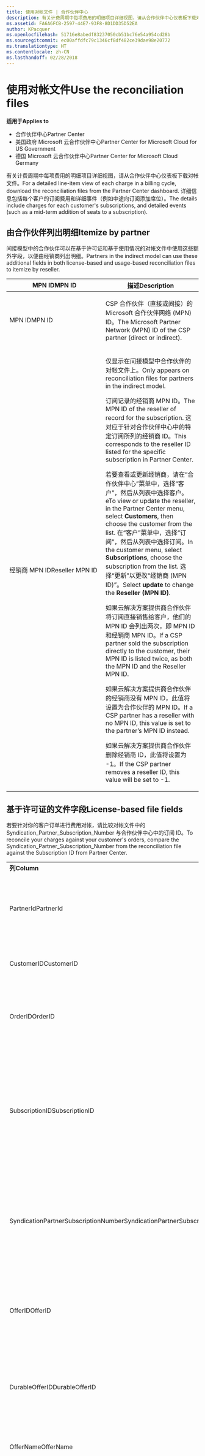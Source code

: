 ```yaml
---
title: 使用对帐文件 | 合作伙伴中心
description: 有关计费周期中每项费用的明细项目详细视图，请从合作伙伴中心仪表板下载对帐文件。
ms.assetid: FA6A6FCB-2597-44E7-93F8-8D1DD35D52EA
author: KPacquer
ms.openlocfilehash: 51716e8abedf83237050cb51bc76e54a954cd28b
ms.sourcegitcommit: ec00affdfc79c1346cf8df482ce39dae98e20772
ms.translationtype: HT
ms.contentlocale: zh-CN
ms.lasthandoff: 02/28/2018
---
```

# <a name="use-the-reconciliation-files"></a><span data-ttu-id="37d78-103">使用对帐文件</span><span class="sxs-lookup"><span data-stu-id="37d78-103">Use the reconciliation files</span></span>

**<span data-ttu-id="37d78-104">适用于</span><span class="sxs-lookup"><span data-stu-id="37d78-104">Applies to</span></span>**

-  <span data-ttu-id="37d78-105">合作伙伴中心</span><span class="sxs-lookup"><span data-stu-id="37d78-105">Partner Center</span></span>
-  <span data-ttu-id="37d78-106">美国政府 Microsoft 云合作伙伴中心</span><span class="sxs-lookup"><span data-stu-id="37d78-106">Partner Center for Microsoft Cloud for US Government</span></span>
-  <span data-ttu-id="37d78-107">德国 Microsoft 云合作伙伴中心</span><span class="sxs-lookup"><span data-stu-id="37d78-107">Partner Center for Microsoft Cloud Germany</span></span>

<span data-ttu-id="37d78-108">有关计费周期中每项费用的明细项目详细视图，请从合作伙伴中心仪表板下载对帐文件。</span><span class="sxs-lookup"><span data-stu-id="37d78-108">For a detailed line-item view of each charge in a billing cycle, download the reconciliation files from the Partner Center dashboard.</span></span> <span data-ttu-id="37d78-109">详细信息包括每个客户的订阅费用和详细事件（例如中途向订阅添加席位）。</span><span class="sxs-lookup"><span data-stu-id="37d78-109">The details include charges for each customer's subscriptions, and detailed events (such as a mid-term addition of seats to a subscription).</span></span>

## <a href="" id="itemizebypartner"></a><span data-ttu-id="37d78-110">由合作伙伴列出明细</span><span class="sxs-lookup"><span data-stu-id="37d78-110">Itemize by partner</span></span>


<span data-ttu-id="37d78-111">间接模型中的合作伙伴可以在基于许可证和基于使用情况的对帐文件中使用这些额外字段，以便由经销商列出明细。</span><span class="sxs-lookup"><span data-stu-id="37d78-111">Partners in the indirect model can use these additional fields in both license-based and usage-based reconciliation files to itemize by reseller.</span></span>

<table>
<colgroup>
<col width="50%" />
<col width="50%" />
</colgroup>
<thead>
<tr class="header">
<th><span data-ttu-id="37d78-112">MPN ID</span><span class="sxs-lookup"><span data-stu-id="37d78-112">MPN ID</span></span></th>
<th><span data-ttu-id="37d78-113">描述</span><span class="sxs-lookup"><span data-stu-id="37d78-113">Description</span></span></th>
</tr>
</thead>
<tbody>
<tr class="odd">
<td><span data-ttu-id="37d78-114">MPN ID</span><span class="sxs-lookup"><span data-stu-id="37d78-114">MPN ID</span></span></td>
<td><p><span data-ttu-id="37d78-115">CSP 合作伙伴（直接或间接）的 Microsoft 合作伙伴网络 (MPN) ID。</span><span class="sxs-lookup"><span data-stu-id="37d78-115">The Microsoft Partner Network (MPN) ID of the CSP partner (direct or indirect).</span></span></p></td>
</tr>
<tr class="even">
<td><span data-ttu-id="37d78-116">经销商 MPN ID</span><span class="sxs-lookup"><span data-stu-id="37d78-116">Reseller MPN ID</span></span></td>
<td><p><span data-ttu-id="37d78-117">仅显示在间接模型中合作伙伴的对帐文件上。</span><span class="sxs-lookup"><span data-stu-id="37d78-117">Only appears on reconciliation files for partners in the indirect model.</span></span></p>
<p><span data-ttu-id="37d78-118">订阅记录的经销商 MPN ID。</span><span class="sxs-lookup"><span data-stu-id="37d78-118">The MPN ID of the reseller of record for the subscription.</span></span> <span data-ttu-id="37d78-119">这对应于针对合作伙伴中心中的特定订阅所列的经销商 ID。</span><span class="sxs-lookup"><span data-stu-id="37d78-119">This corresponds to the reseller ID listed for the specific subscription in Partner Center.</span></span></p>
<p><span data-ttu-id="37d78-120">若要查看或更新经销商，请在“合作伙伴中心”菜单中，选择“客户”<strong></strong>，然后从列表中选择客户。</span><span class="sxs-lookup"><span data-stu-id="37d78-120">eTo view or update the reseller, in the Partner Center menu, select <strong>Customers</strong>, then choose the customer from the list.</span></span> <span data-ttu-id="37d78-121">在“客户”菜单中，选择“订阅”<strong></strong>，然后从列表中选择订阅。</span><span class="sxs-lookup"><span data-stu-id="37d78-121">In the customer menu, select <strong>Subscriptions</strong>, choose the subscription from the list.</span></span> <span data-ttu-id="37d78-122">选择“更新”<strong></strong>以更改“经销商 (MPN ID)”<strong></strong>。</span><span class="sxs-lookup"><span data-stu-id="37d78-122">Select <strong>update</strong> to change the <strong>Reseller (MPN ID)</strong>.</span></span></p>
<p><span data-ttu-id="37d78-123">如果云解决方案提供商合作伙伴将订阅直接销售给客户，他们的 MPN ID 会列出两次，即 MPN ID 和经销商 MPN ID。</span><span class="sxs-lookup"><span data-stu-id="37d78-123">If a CSP partner sold the subscription directly to the customer, their MPN ID is listed twice, as both the MPN ID and the Reseller MPN ID.</span></span></p>
<p><span data-ttu-id="37d78-124">如果云解决方案提供商合作伙伴的经销商没有 MPN ID，此值将设置为合作伙伴的 MPN ID。</span><span class="sxs-lookup"><span data-stu-id="37d78-124">If a CSP partner has a reseller with no MPN ID, this value is set to the partner’s MPN ID instead.</span></span></p>
<p><span data-ttu-id="37d78-125">如果云解决方案提供商合作伙伴删除经销商 ID，此值将设置为 -1。</span><span class="sxs-lookup"><span data-stu-id="37d78-125">If the CSP partner removes a reseller ID, this value will be set to -1.</span></span></p></td>
</tr>
</tbody>
</table>

 

## <a href="" id="licensebasedfiles"></a> <span data-ttu-id="37d78-126">基于许可证的文件字段</span><span class="sxs-lookup"><span data-stu-id="37d78-126">License-based file fields</span></span>


<span data-ttu-id="37d78-127">若要针对你的客户订单进行费用对帐，请比较对帐文件中的 Syndication\_Partner\_Subscription\_Number 与合作伙伴中心中的订阅 ID。</span><span class="sxs-lookup"><span data-stu-id="37d78-127">To reconcile your charges against your customer's orders, compare the Syndication\_Partner\_Subscription\_Number from the reconciliation file against the Subscription ID from Partner Center.</span></span>

<table>
<colgroup>
<col width="33%" />
<col width="33%" />
<col width="33%" />
</colgroup>
<tbody>
<tr class="odd">
<td><strong><span data-ttu-id="37d78-128">列</span><span class="sxs-lookup"><span data-stu-id="37d78-128">Column</span></span></strong></td>
<td><strong><span data-ttu-id="37d78-129">描述</span><span class="sxs-lookup"><span data-stu-id="37d78-129">Description</span></span></strong></td>
<td><strong><span data-ttu-id="37d78-130">示例值</span><span class="sxs-lookup"><span data-stu-id="37d78-130">Sample Value</span></span></strong></td>
</tr>
<tr class="even">
<td><span data-ttu-id="37d78-131">PartnerId</span><span class="sxs-lookup"><span data-stu-id="37d78-131">PartnerId</span></span></td>
<td><p><span data-ttu-id="37d78-132">特定计费单位的唯一标识符（采用 GUID 格式）。</span><span class="sxs-lookup"><span data-stu-id="37d78-132">Unique identifier for a specific billing entity, in GUID format.</span></span> <span data-ttu-id="37d78-133">对帐不需要，但可能是有用的信息。</span><span class="sxs-lookup"><span data-stu-id="37d78-133">Not required for reconciliation, however may be useful information.</span></span> <span data-ttu-id="37d78-134">在所有行中均相同。</span><span class="sxs-lookup"><span data-stu-id="37d78-134">Same in all rows.</span></span></p></td>
<td><span data-ttu-id="37d78-135">8ddd03642-test-test-test-46b58d356b4e</span><span class="sxs-lookup"><span data-stu-id="37d78-135">8ddd03642-test-test-test-46b58d356b4e</span></span></td>
</tr>
<tr class="odd">
<td><span data-ttu-id="37d78-136">CustomerID</span><span class="sxs-lookup"><span data-stu-id="37d78-136">CustomerID</span></span></td>
<td><p><span data-ttu-id="37d78-137">唯一 Microsoft ID（采用 GUID 格式），用于识别客户。</span><span class="sxs-lookup"><span data-stu-id="37d78-137">Unique Microsoft ID, in GUID format, used to identify the customer.</span></span></p></td>
<td><span data-ttu-id="37d78-138">12ABCD34-001A-BCD2-987C-3210ABCD5678</span><span class="sxs-lookup"><span data-stu-id="37d78-138">12ABCD34-001A-BCD2-987C-3210ABCD5678</span></span></td>
</tr>
<tr class="even">
<td><span data-ttu-id="37d78-139">OrderID</span><span class="sxs-lookup"><span data-stu-id="37d78-139">OrderID</span></span></td>
<td><p><span data-ttu-id="37d78-140">Microsoft 帐单平台中订单的唯一标识符。</span><span class="sxs-lookup"><span data-stu-id="37d78-140">Unique identifier for an order in the Microsoft billing platform.</span></span> <span data-ttu-id="37d78-141">当联系支持人员而不用于对帐时，可能对识别订单非常有用。</span><span class="sxs-lookup"><span data-stu-id="37d78-141">May be useful to identify the order when contacting support but not for reconciliation.</span></span></p></td>
<td><span data-ttu-id="37d78-142">566890604832738111</span><span class="sxs-lookup"><span data-stu-id="37d78-142">566890604832738111</span></span></td>
</tr>
<tr class="odd">
<td><span data-ttu-id="37d78-143">SubscriptionID</span><span class="sxs-lookup"><span data-stu-id="37d78-143">SubscriptionID</span></span></td>
<td><p><span data-ttu-id="37d78-144">Microsoft 帐单平台中订阅的唯一标识符。</span><span class="sxs-lookup"><span data-stu-id="37d78-144">Unique identifier for a subscription in the Microsoft billing platform.</span></span> <span data-ttu-id="37d78-145">当联系支持人员而不用于对帐时，可能对识别订阅非常有用。</span><span class="sxs-lookup"><span data-stu-id="37d78-145">May be useful to identify the subscription when contacting support but not for reconciliation.</span></span></p>
<p><span data-ttu-id="37d78-146">这与合作伙伴管理员控制台中的订阅 ID 不相同。</span><span class="sxs-lookup"><span data-stu-id="37d78-146">This is not the same as the Subscription ID on the Partner Admin Console.</span></span> <span data-ttu-id="37d78-147">请参阅 Syndication_Partner_Subscription_Number。</span><span class="sxs-lookup"><span data-stu-id="37d78-147">Please see Syndication_Partner_Subscription_Number.</span></span></p></td>
<td><span data-ttu-id="37d78-148">usCBMgAAAAAAAAIA</span><span class="sxs-lookup"><span data-stu-id="37d78-148">usCBMgAAAAAAAAIA</span></span></td>
</tr>
<tr class="even">
<td><span data-ttu-id="37d78-149">SyndicationPartnerSubscriptionNumber</span><span class="sxs-lookup"><span data-stu-id="37d78-149">SyndicationPartnerSubscriptionNumber</span></span></td>
<td><p><span data-ttu-id="37d78-150">订阅的唯一标识符。</span><span class="sxs-lookup"><span data-stu-id="37d78-150">Unique identifier for subscriptions.</span></span> <span data-ttu-id="37d78-151">客户的同一个计划可能有多个订阅，因此这对于对帐文件分析非常重要。</span><span class="sxs-lookup"><span data-stu-id="37d78-151">A customer can have multiple subscriptions for the same plan, so this is important for reconciliation file analysis.</span></span></p>
<p><span data-ttu-id="37d78-152">此字段将映射到合作伙伴管理员控制台中的订阅 ID。</span><span class="sxs-lookup"><span data-stu-id="37d78-152">This field maps to the Subscription ID in the Partner Admin Console.</span></span></p></td>
<td><span data-ttu-id="37d78-153">fb977ab5-test-test-test-24c8d9591708</span><span class="sxs-lookup"><span data-stu-id="37d78-153">fb977ab5-test-test-test-24c8d9591708</span></span></td>
</tr>
<tr class="odd">
<td><span data-ttu-id="37d78-154">OfferID</span><span class="sxs-lookup"><span data-stu-id="37d78-154">OfferID</span></span></td>
<td><p><span data-ttu-id="37d78-155">唯一的产品/服务 ID。</span><span class="sxs-lookup"><span data-stu-id="37d78-155">Unique offer ID.</span></span> <span data-ttu-id="37d78-156">根据价目表的标准产品/服务 ID。</span><span class="sxs-lookup"><span data-stu-id="37d78-156">Standard offer ID as per price list.</span></span></p>
<p><span data-ttu-id="37d78-157"><b>注意</b>：此值与价目表中的产品/服务 ID 不匹配。</span><span class="sxs-lookup"><span data-stu-id="37d78-157"><b>Note</b>: This value does not match Offer ID from the price list.</span></span> <span data-ttu-id="37d78-158">请参阅下方的 DurableOfferID。</span><span class="sxs-lookup"><span data-stu-id="37d78-158">See DurableOfferID below.</span></span></p></td>
<td><span data-ttu-id="37d78-159">FE616D64-E9A8-40EF-843F-152E9BBEF3D1</span><span class="sxs-lookup"><span data-stu-id="37d78-159">FE616D64-E9A8-40EF-843F-152E9BBEF3D1</span></span></td>
</tr>
<tr class="even">
<td><span data-ttu-id="37d78-160">DurableOfferID</span><span class="sxs-lookup"><span data-stu-id="37d78-160">DurableOfferID</span></span></td>
<td><p><span data-ttu-id="37d78-161">唯一的持久型产品/服务 ID，如价目表中所定义。</span><span class="sxs-lookup"><span data-stu-id="37d78-161">Unique durable offer ID, as defined in the price list.</span></span></p>
<p><span data-ttu-id="37d78-162"><b>注意</b>：此值与价目表中的产品/服务 ID 匹配。</span><span class="sxs-lookup"><span data-stu-id="37d78-162"><b>Note</b>: This value matches the Offer ID from the price list.</span></span></p></td>
<td><span data-ttu-id="37d78-163">1017D7F3-6D7F-4BFA-BDD8-79BC8F104E0C</span><span class="sxs-lookup"><span data-stu-id="37d78-163">1017D7F3-6D7F-4BFA-BDD8-79BC8F104E0C</span></span></td>
</tr>
<tr class="odd">
<td><span data-ttu-id="37d78-164">OfferName</span><span class="sxs-lookup"><span data-stu-id="37d78-164">OfferName</span></span></td>
<td><p><span data-ttu-id="37d78-165">客户购买的服务产品的名称，如价目表中所定义。</span><span class="sxs-lookup"><span data-stu-id="37d78-165">The name of the service offering purchased by the customer, as defined in the price list.</span></span></p></td>
<td><span data-ttu-id="37d78-166">Microsoft Office 365（计划 E3）</span><span class="sxs-lookup"><span data-stu-id="37d78-166">Microsoft Office 365 (Plan E3)</span></span></td>
</tr>
<tr class="even">
<td><span data-ttu-id="37d78-167">SubscriptionStartDate</span><span class="sxs-lookup"><span data-stu-id="37d78-167">SubscriptionStartDate</span></span></td>
<td><p><span data-ttu-id="37d78-168">订阅开始日期，设置为提交订单后的第二天。</span><span class="sxs-lookup"><span data-stu-id="37d78-168">The subscription start date, set to the day after the order is submitted.</span></span> <span data-ttu-id="37d78-169">通过结合查看订阅开始日期和结束日期，你可以确定客户是仍在第一年的订阅期内，还是需要续订下一年的订阅。</span><span class="sxs-lookup"><span data-stu-id="37d78-169">By looking at the subscription start date in conjunction with the end date, you can determine if the customer is still within the first year of the subscription or if the subscription has been renewed for the following year.</span></span></p>
<p><span data-ttu-id="37d78-170">时间始终是一天的开始，即 0:00。</span><span class="sxs-lookup"><span data-stu-id="37d78-170">The time is always the beginning of the day, 0:00.</span></span></p></td>
<td><span data-ttu-id="37d78-171">2/1/2015 0:00</span><span class="sxs-lookup"><span data-stu-id="37d78-171">2/1/2015 0:00</span></span></td>
</tr>
<tr class="odd">
<td><span data-ttu-id="37d78-172">SubscriptionEndDate</span><span class="sxs-lookup"><span data-stu-id="37d78-172">SubscriptionEndDate</span></span></td>
<td><p><span data-ttu-id="37d78-173">订阅结束日期：12 个月 + 开始日期之后的 x 天（以便与合作伙伴帐单日期一致）或从续订日期算起的 12 个月。</span><span class="sxs-lookup"><span data-stu-id="37d78-173">The subscription end date: 12 months + x days after start date (to align with partner billing date) or 12 months from renewal date.</span></span></p>
<p><span data-ttu-id="37d78-174">续订时，价格将更新为当前价目表。</span><span class="sxs-lookup"><span data-stu-id="37d78-174">At renewal, prices are updated to the current price list.</span></span> <span data-ttu-id="37d78-175">自动续订之前可能需要与客户进行通信。</span><span class="sxs-lookup"><span data-stu-id="37d78-175">Customer communication may be required in advance of automated renewal.</span></span></p>
<p><span data-ttu-id="37d78-176">时间始终是一天的开始，即 0:00。</span><span class="sxs-lookup"><span data-stu-id="37d78-176">The time is always the beginning of the day, 0:00.</span></span></p></td>
<td><span data-ttu-id="37d78-177">2/1/2015 0:00</span><span class="sxs-lookup"><span data-stu-id="37d78-177">2/1/2015 0:00</span></span></td>
</tr>
<tr class="even">
<td><span data-ttu-id="37d78-178">ChargeStartDate</span><span class="sxs-lookup"><span data-stu-id="37d78-178">ChargeStartDate</span></span></td>
<td><p><span data-ttu-id="37d78-179">费用的开始日。</span><span class="sxs-lookup"><span data-stu-id="37d78-179">Start day of the charges.</span></span></p>
<p><span data-ttu-id="37d78-180">当客户更改座位数量时，此数字用于计算每日（按比例）费用。</span><span class="sxs-lookup"><span data-stu-id="37d78-180">When a customer changes seat numbers, this number is used to calculate per-day (pro-rata) charges.</span></span></p>
<p><span data-ttu-id="37d78-181">时间始终是一天的开始，即 0:00。</span><span class="sxs-lookup"><span data-stu-id="37d78-181">The time is always the beginning of the day, 0:00.</span></span></p></td>
<td><span data-ttu-id="37d78-182">2/1/2015 0:00</span><span class="sxs-lookup"><span data-stu-id="37d78-182">2/1/2015 0:00</span></span></td>
</tr>
<tr class="odd">
<td><span data-ttu-id="37d78-183">ChargeEndDate</span><span class="sxs-lookup"><span data-stu-id="37d78-183">ChargeEndDate</span></span></td>
<td><p><span data-ttu-id="37d78-184">费用的结束日。</span><span class="sxs-lookup"><span data-stu-id="37d78-184">End day of the charges.</span></span></p>
<p><span data-ttu-id="37d78-185">当客户更改座位数量时，此数字用于计算每日（按比例）费用。</span><span class="sxs-lookup"><span data-stu-id="37d78-185">When a customer changes seat numbers, this number is used to calculate per-day (pro-rata) charges.</span></span></p>
<p><span data-ttu-id="37d78-186">时间始终是一天的结束，即 23:59。</span><span class="sxs-lookup"><span data-stu-id="37d78-186">The time is always the end of the day, 23:59.</span></span></p></td>
<td><span data-ttu-id="37d78-187">2/28/2015 23:59</span><span class="sxs-lookup"><span data-stu-id="37d78-187">2/28/2015 23:59</span></span></td>
</tr>
<tr class="even">
<td><span data-ttu-id="37d78-188">ChargeType</span><span class="sxs-lookup"><span data-stu-id="37d78-188">ChargeType</span></span></td>
<td><p><span data-ttu-id="37d78-189">费用或调整的类型。</span><span class="sxs-lookup"><span data-stu-id="37d78-189">The type of charge or adjustment.</span></span> <span data-ttu-id="37d78-190">请参阅<a href="#charge_types">映射发票与对帐文件之间的费用</a></span><span class="sxs-lookup"><span data-stu-id="37d78-190">See <a href="#charge_types">Mapping charges between an invoice and the reconciliation file</a></span></span></p></td>
<td><p><span data-ttu-id="37d78-191">请参阅<a href="#charge_types">映射发票与对帐文件之间的费用</a></span><span class="sxs-lookup"><span data-stu-id="37d78-191">See <a href="#charge_types">Mapping charges between an invoice and the reconciliation file</a></span></span></p></td>
</tr>
<tr class="odd">
<td><span data-ttu-id="37d78-192">UnitPrice</span><span class="sxs-lookup"><span data-stu-id="37d78-192">UnitPrice</span></span></td>
<td><p><span data-ttu-id="37d78-193">购买时公布在价目表中的每一席位的价格。</span><span class="sxs-lookup"><span data-stu-id="37d78-193">Price per seat, as published in the pricelist at the time of purchase.</span></span> <span data-ttu-id="37d78-194">确保这与在对帐期间你的计费系统中存储的信息相匹配。</span><span class="sxs-lookup"><span data-stu-id="37d78-194">Ensure this matches the information stored in your billing system during reconciliation.</span></span></p></td>
<td><span data-ttu-id="37d78-195">6.82</span><span class="sxs-lookup"><span data-stu-id="37d78-195">6.82</span></span></td>
</tr>
<tr class="even">
<td><span data-ttu-id="37d78-196">数量</span><span class="sxs-lookup"><span data-stu-id="37d78-196">Quantity</span></span></td>
<td><p><span data-ttu-id="37d78-197">席位的数量。</span><span class="sxs-lookup"><span data-stu-id="37d78-197">Number of seats.</span></span> <span data-ttu-id="37d78-198">确保这与在对帐期间你的计费系统中存储的信息相匹配。</span><span class="sxs-lookup"><span data-stu-id="37d78-198">Ensure this matches the information stored in your billing system during reconciliation.</span></span></p></td>
<td><span data-ttu-id="37d78-199">2</span><span class="sxs-lookup"><span data-stu-id="37d78-199">2</span></span></td>
</tr>
<tr class="odd">
<td><span data-ttu-id="37d78-200">金额</span><span class="sxs-lookup"><span data-stu-id="37d78-200">Amount</span></span></td>
<td><p><span data-ttu-id="37d78-201">数量的总价。</span><span class="sxs-lookup"><span data-stu-id="37d78-201">Total of price for quantity.</span></span> <span data-ttu-id="37d78-202">在检查金额计算是否匹配你为客户计算此项的方式时非常有用。</span><span class="sxs-lookup"><span data-stu-id="37d78-202">Useful to check that the amount calculation matches how you calculate this for your customers.</span></span></p></td>
<td><span data-ttu-id="37d78-203">13.32</span><span class="sxs-lookup"><span data-stu-id="37d78-203">13.32</span></span></td>
</tr>
<tr class="even">
<td><span data-ttu-id="37d78-204">TotalOtherDiscount</span><span class="sxs-lookup"><span data-stu-id="37d78-204">TotalOtherDiscount</span></span></td>
<td><p><span data-ttu-id="37d78-205">适用于这些费用的折扣金额。</span><span class="sxs-lookup"><span data-stu-id="37d78-205">Amount of discount applied to these charges.</span></span> <span data-ttu-id="37d78-206">IUR 或有资格获得奖励的新订阅还将包含此列中的折扣金额。</span><span class="sxs-lookup"><span data-stu-id="37d78-206">IUR or new subscriptions eligible for an incentive will also contain a discount amount in this column.</span></span></p></td>
<td><span data-ttu-id="37d78-207">2.32</span><span class="sxs-lookup"><span data-stu-id="37d78-207">2.32</span></span></td>
</tr>
<tr class="odd">
<td><span data-ttu-id="37d78-208">小计</span><span class="sxs-lookup"><span data-stu-id="37d78-208">Subtotal</span></span></td>
<td><p><span data-ttu-id="37d78-209">税前总额。</span><span class="sxs-lookup"><span data-stu-id="37d78-209">Total before tax.</span></span> <span data-ttu-id="37d78-210">如果有折扣，请检查你的小计是否匹配你的预期总额。</span><span class="sxs-lookup"><span data-stu-id="37d78-210">Checks that your subtotal matches your expected total, in case of a discount.</span></span></p></td>
<td><span data-ttu-id="37d78-211">11</span><span class="sxs-lookup"><span data-stu-id="37d78-211">11</span></span></td>
</tr>
<tr class="even">
<td><span data-ttu-id="37d78-212">税务</span><span class="sxs-lookup"><span data-stu-id="37d78-212">Tax</span></span></td>
<td><p><span data-ttu-id="37d78-213">税务金额费用，基于你的市场税务规则和特定情况。</span><span class="sxs-lookup"><span data-stu-id="37d78-213">Tax amount charge, based on your market's tax rules and specific circumstances.</span></span></p></td>
<td><span data-ttu-id="37d78-214">0</span><span class="sxs-lookup"><span data-stu-id="37d78-214">0</span></span></td>
</tr>
<tr class="odd">
<td><span data-ttu-id="37d78-215">TotalForCustomer</span><span class="sxs-lookup"><span data-stu-id="37d78-215">TotalForCustomer</span></span></td>
<td><p><span data-ttu-id="37d78-216">税后总额。</span><span class="sxs-lookup"><span data-stu-id="37d78-216">Total after tax.</span></span> <span data-ttu-id="37d78-217">检查你是否在发票中计入了税务。</span><span class="sxs-lookup"><span data-stu-id="37d78-217">Checks if you are charged tax in the invoice.</span></span></p></td>
<td><span data-ttu-id="37d78-218">11</span><span class="sxs-lookup"><span data-stu-id="37d78-218">11</span></span></td>
</tr>
<tr class="even">
<td><span data-ttu-id="37d78-219">货币</span><span class="sxs-lookup"><span data-stu-id="37d78-219">Currency</span></span></td>
<td><p><span data-ttu-id="37d78-220">货币类型。</span><span class="sxs-lookup"><span data-stu-id="37d78-220">Currency type.</span></span> <span data-ttu-id="37d78-221">每个计费单位仅使用一种货币。</span><span class="sxs-lookup"><span data-stu-id="37d78-221">Each billing entity has only one currency.</span></span> <span data-ttu-id="37d78-222">检查它是否匹配你的第一张发票，然后检查在任何主要的帐单平台更新后是否匹配。</span><span class="sxs-lookup"><span data-stu-id="37d78-222">Check that it matches your first invoice and then after any major billing platform update.</span></span></p></td>
<td><span data-ttu-id="37d78-223">EUR</span><span class="sxs-lookup"><span data-stu-id="37d78-223">EUR</span></span></td>
</tr>
<tr class="odd">
<td><span data-ttu-id="37d78-224">CustomerName</span><span class="sxs-lookup"><span data-stu-id="37d78-224">CustomerName</span></span></td>
<td><p><span data-ttu-id="37d78-225">在合作伙伴中心中报告的客户的组织名称。</span><span class="sxs-lookup"><span data-stu-id="37d78-225">Customer's organization name as reported in Partner Center.</span></span> <span data-ttu-id="37d78-226">这在使用系统信息对发票进行对帐时非常有用。</span><span class="sxs-lookup"><span data-stu-id="37d78-226">This is very important for reconciling the invoice with your system information.</span></span></p></td>
<td><span data-ttu-id="37d78-227">测试客户 A</span><span class="sxs-lookup"><span data-stu-id="37d78-227">Test Customer A</span></span></td>
</tr>
<tr class="even">
<td><span data-ttu-id="37d78-228">MPNID</span><span class="sxs-lookup"><span data-stu-id="37d78-228">MPNID</span></span></td>
<td><p><span data-ttu-id="37d78-229">云解决方案提供商合作伙伴的 MPN ID</span><span class="sxs-lookup"><span data-stu-id="37d78-229">MPN ID of the CSP partner</span></span></p></td>
<td><span data-ttu-id="37d78-230">4390934</span><span class="sxs-lookup"><span data-stu-id="37d78-230">4390934</span></span></td>
</tr>
<tr class="odd">
<td><span data-ttu-id="37d78-231">ResellerMPNID</span><span class="sxs-lookup"><span data-stu-id="37d78-231">ResellerMPNID</span></span></td>
<td><p><span data-ttu-id="37d78-232">订阅记录的经销商 MPN ID。</span><span class="sxs-lookup"><span data-stu-id="37d78-232">MPN ID of the reseller of record for the subscription.</span></span> <span data-ttu-id="37d78-233">请参阅[由合作伙伴列出明细](#itemizebypartner)。</span><span class="sxs-lookup"><span data-stu-id="37d78-233">See [Itemize by partner](#itemizebypartner).</span></span></p></td>
<td><span data-ttu-id="37d78-234">4390934</span><span class="sxs-lookup"><span data-stu-id="37d78-234">4390934</span></span></td>
</tr>
<tr class="even">
<td><span data-ttu-id="37d78-235">DomainName</span><span class="sxs-lookup"><span data-stu-id="37d78-235">DomainName</span></span></td>
<td><p><span data-ttu-id="37d78-236">客户的域名，用于帮助识别客户。</span><span class="sxs-lookup"><span data-stu-id="37d78-236">Customer's domain name, used to help identify the customer.</span></span></p></td>
<td><span data-ttu-id="37d78-237">example.onmicrosoft.com</span><span class="sxs-lookup"><span data-stu-id="37d78-237">example.onmicrosoft.com</span></span></td>
</tr>
<tr class="odd">
<td><span data-ttu-id="37d78-238">SubscriptionName</span><span class="sxs-lookup"><span data-stu-id="37d78-238">SubscriptionName</span></span></td>
<td><p><span data-ttu-id="37d78-239">订阅昵称。</span><span class="sxs-lookup"><span data-stu-id="37d78-239">Subscription nickname.</span></span> <span data-ttu-id="37d78-240">如果未指定昵称，合作伙伴中心将使用 OfferName。</span><span class="sxs-lookup"><span data-stu-id="37d78-240">If no nickname is specified, Partner Center uses the OfferName.</span></span></p></td>
<td><span data-ttu-id="37d78-241">联机项目</span><span class="sxs-lookup"><span data-stu-id="37d78-241">PROJECT ONLINE</span></span></td>
</tr>
<tr class="even">
<td><span data-ttu-id="37d78-242">SubscriptionDescription</span><span class="sxs-lookup"><span data-stu-id="37d78-242">SubscriptionDescription</span></span></td>
<td><p><span data-ttu-id="37d78-243">客户购买的服务产品的名称，如价目表中所定义。</span><span class="sxs-lookup"><span data-stu-id="37d78-243">The name of the service offering purchased by the customer, as defined in the price list.</span></span> <span data-ttu-id="37d78-244">（与产品/服务名称字段相同）。</span><span class="sxs-lookup"><span data-stu-id="37d78-244">(This is an identical field to Offer name).</span></span></p></td>
<td><span data-ttu-id="37d78-245">不带项目客户端的高级联机项目</span><span class="sxs-lookup"><span data-stu-id="37d78-245">PROJECT ONLINE PREMIUM WITHOUT PROJECT CLIENT</span></span></td>
</tr>
</tbody>
</table>


## <a href="" id="usagebasedfiles"></a><span data-ttu-id="37d78-246">基于使用情况的文件字段</span><span class="sxs-lookup"><span data-stu-id="37d78-246">Usage-based file fields</span></span>


<span data-ttu-id="37d78-247">若要针对你的客户的使用情况进行费用对帐，请比较对帐文件中的 ResellerID/ResellerName/ResellerBillableAccount、客户名称与合作伙伴中心中的订阅 ID。</span><span class="sxs-lookup"><span data-stu-id="37d78-247">To reconcile your charges against your customer's usage, compare the ResellerID/ResellerName/ResellerBillableAccount from the reconciliation file, the customer name, and the Subscription ID from Partner Center.</span></span>

<span data-ttu-id="37d78-248">以下字段说明已使用的服务和费率。</span><span class="sxs-lookup"><span data-stu-id="37d78-248">The following fields explain which services were used and the rate.</span></span>

<table>
<colgroup>
<col width="33%" />
<col width="33%" />
<col width="33%" />
</colgroup>
<tbody>
<tr class="odd">
<td><strong><span data-ttu-id="37d78-249">列</span><span class="sxs-lookup"><span data-stu-id="37d78-249">Column</span></span></strong></td>
<td><strong><span data-ttu-id="37d78-250">说明</span><span class="sxs-lookup"><span data-stu-id="37d78-250">Description</span></span></strong></td>
<td><strong><span data-ttu-id="37d78-251">示例值</span><span class="sxs-lookup"><span data-stu-id="37d78-251">Sample value</span></span></strong></td>
</tr>
<tr class="even">
<td><span data-ttu-id="37d78-252">PartnerID</span><span class="sxs-lookup"><span data-stu-id="37d78-252">PartnerID</span></span></td>
<td><p><span data-ttu-id="37d78-253">合作伙伴 ID（采用 GUID 格式）。</span><span class="sxs-lookup"><span data-stu-id="37d78-253">Partner ID, in GUID format.</span></span></p></td>
<td><span data-ttu-id="37d78-254">DA41BC5F-C52D-4464-8A8D-8C8DCC43503B</span><span class="sxs-lookup"><span data-stu-id="37d78-254">DA41BC5F-C52D-4464-8A8D-8C8DCC43503B</span></span></td>
</tr>
<tr class="odd">
<td><span data-ttu-id="37d78-255">PartnerName</span><span class="sxs-lookup"><span data-stu-id="37d78-255">PartnerName</span></span></td>
<td><p><span data-ttu-id="37d78-256">合作伙伴名称。</span><span class="sxs-lookup"><span data-stu-id="37d78-256">Partner Name.</span></span></p></td>
<td><span data-ttu-id="37d78-257">Acme Incorporated</span><span class="sxs-lookup"><span data-stu-id="37d78-257">Acme Incorporated</span></span></td>
</tr>
<tr class="even">
<td><span data-ttu-id="37d78-258">PartnerBillableAccountID</span><span class="sxs-lookup"><span data-stu-id="37d78-258">PartnerBillableAccountID</span></span></td>
<td><p><span data-ttu-id="37d78-259">合作伙伴帐户 ID。</span><span class="sxs-lookup"><span data-stu-id="37d78-259">Partner Account ID.</span></span></p></td>
<td><span data-ttu-id="37d78-260">1010578050</span><span class="sxs-lookup"><span data-stu-id="37d78-260">1010578050</span></span></td>
</tr>
<tr class="odd">
<td><span data-ttu-id="37d78-261">CustomerName</span><span class="sxs-lookup"><span data-stu-id="37d78-261">CustomerName</span></span></td>
<td><p><span data-ttu-id="37d78-262">在合作伙伴中心中报告的客户的组织名称。</span><span class="sxs-lookup"><span data-stu-id="37d78-262">Customer's organization name as reported in Partner Center.</span></span> <span data-ttu-id="37d78-263">这在使用系统信息对发票进行对帐时非常有用。</span><span class="sxs-lookup"><span data-stu-id="37d78-263">This is very important for reconciling the invoice with your system information.</span></span></p></td>
<td><span data-ttu-id="37d78-264">测试客户 A</span><span class="sxs-lookup"><span data-stu-id="37d78-264">Test Customer A</span></span></td>
</tr>
<tr class="even">
<td><span data-ttu-id="37d78-265">MPNID</span><span class="sxs-lookup"><span data-stu-id="37d78-265">MPNID</span></span></td>
<td><p><span data-ttu-id="37d78-266">云解决方案提供商合作伙伴的 MPN ID。</span><span class="sxs-lookup"><span data-stu-id="37d78-266">MPN ID of the CSP partner.</span></span></p></td>
<td><span data-ttu-id="37d78-267">4390934</span><span class="sxs-lookup"><span data-stu-id="37d78-267">4390934</span></span></td>
</tr>
<tr class="odd">
<td><span data-ttu-id="37d78-268">ResellerMPNID</span><span class="sxs-lookup"><span data-stu-id="37d78-268">ResellerMPNID</span></span></td>
<td><p><span data-ttu-id="37d78-269">订阅记录的经销商 MPN ID。</span><span class="sxs-lookup"><span data-stu-id="37d78-269">MPN ID of the reseller of record for the subscription.</span></span> <span data-ttu-id="37d78-270">请参阅[由合作伙伴列出明细](#itemizebypartner)。</span><span class="sxs-lookup"><span data-stu-id="37d78-270">See [Itemize by partner](#itemizebypartner).</span></span></p></td>
<td><span data-ttu-id="37d78-271">4390934</span><span class="sxs-lookup"><span data-stu-id="37d78-271">4390934</span></span></td>
</tr>
<tr class="even">
<td><span data-ttu-id="37d78-272">InvoiceNumber</span><span class="sxs-lookup"><span data-stu-id="37d78-272">InvoiceNumber</span></span></td>
<td><p><span data-ttu-id="37d78-273">显示执行交易所在的发票号码。</span><span class="sxs-lookup"><span data-stu-id="37d78-273">Invoice number where the specified transaction appears.</span></span></p></td>
<td><span data-ttu-id="37d78-274">D020001IVK</span><span class="sxs-lookup"><span data-stu-id="37d78-274">D020001IVK</span></span></td>
</tr>
<tr class="odd">
<td><span data-ttu-id="37d78-275">ChargeStartDate</span><span class="sxs-lookup"><span data-stu-id="37d78-275">ChargeStartDate</span></span></td>
<td><p><span data-ttu-id="37d78-276">计费周期的开始日期，之前未付款的潜在使用情况数据（来自上一个计费周期）的显示日期除外。</span><span class="sxs-lookup"><span data-stu-id="37d78-276">Start date of billing cycle except when presenting dates of previously uncharged latent usage data (from previous bill cycle).</span></span></p>
<p><span data-ttu-id="37d78-277">时间始终是一天的开始，即 0:00。</span><span class="sxs-lookup"><span data-stu-id="37d78-277">The time is always the beginning of the day, 0:00.</span></span></p></td>
<td><span data-ttu-id="37d78-278">2/1/2014 0:00</span><span class="sxs-lookup"><span data-stu-id="37d78-278">2/1/2014 0:00</span></span></td>
</tr>
<tr class="even">
<td><span data-ttu-id="37d78-279">ChargeEndDate</span><span class="sxs-lookup"><span data-stu-id="37d78-279">ChargeEndDate</span></span></td>
<td><p><span data-ttu-id="37d78-280">计费周期的结束日期，之前未付款的潜在使用情况数据（来自上一个计费周期）的显示日期除外。</span><span class="sxs-lookup"><span data-stu-id="37d78-280">End date of billing cycle except when presenting dates of previously uncharged latent usage data (from previous bill cycle).</span></span></p>
<p><span data-ttu-id="37d78-281">时间始终是一天的结束，即 23:59。</span><span class="sxs-lookup"><span data-stu-id="37d78-281">The time is always the end of the day, 23:59.</span></span></p></td>
<td><span data-ttu-id="37d78-282">2/28/2014 23:59</span><span class="sxs-lookup"><span data-stu-id="37d78-282">2/28/2014 23:59</span></span></td>
</tr>
<tr class="odd">
<td><span data-ttu-id="37d78-283">SubscriptionID</span><span class="sxs-lookup"><span data-stu-id="37d78-283">SubscriptionID</span></span></td>
<td><p><span data-ttu-id="37d78-284">Microsoft 帐单平台中订阅的唯一标识符。</span><span class="sxs-lookup"><span data-stu-id="37d78-284">Unique identifier for a subscription in the Microsoft billing platform.</span></span> <span data-ttu-id="37d78-285">当联系支持人员而不用于对帐时，可能对识别订阅非常有用。</span><span class="sxs-lookup"><span data-stu-id="37d78-285">May be useful to identify the subscription when contacting support but not for reconciliation.</span></span></p>
<p><span data-ttu-id="37d78-286">这与合作伙伴管理员控制台中的订阅 ID 不相同。</span><span class="sxs-lookup"><span data-stu-id="37d78-286">This is not the same as the Subscription ID on the Partner Admin Console.</span></span></p></td>
<td><span data-ttu-id="37d78-287">usCBMgAAAAAAAAIA</span><span class="sxs-lookup"><span data-stu-id="37d78-287">usCBMgAAAAAAAAIA</span></span></td>
</tr>
<tr class="even">
<td><span data-ttu-id="37d78-288">SubscriptionName</span><span class="sxs-lookup"><span data-stu-id="37d78-288">SubscriptionName</span></span></td>
<td><p><span data-ttu-id="37d78-289">服务产品的昵称。</span><span class="sxs-lookup"><span data-stu-id="37d78-289">Nickname of the service offering.</span></span></p></td>
<td><span data-ttu-id="37d78-290">Microsoft Azure</span><span class="sxs-lookup"><span data-stu-id="37d78-290">Microsoft Azure</span></span></td>
</tr>
<tr class="odd">
<td><span data-ttu-id="37d78-291">SubscriptionDescription</span><span class="sxs-lookup"><span data-stu-id="37d78-291">SubscriptionDescription</span></span></td>
<td><p><span data-ttu-id="37d78-292">服务产品的业务线</span><span class="sxs-lookup"><span data-stu-id="37d78-292">Line of business of the service offering</span></span></p></td>
<td><span data-ttu-id="37d78-293">Microsoft Azure</span><span class="sxs-lookup"><span data-stu-id="37d78-293">Microsoft Azure</span></span></td>
</tr>
<tr class="even">
<td><span data-ttu-id="37d78-294">OrderID</span><span class="sxs-lookup"><span data-stu-id="37d78-294">OrderID</span></span></td>
<td><p><span data-ttu-id="37d78-295">Microsoft 帐单平台中订单的唯一标识符。</span><span class="sxs-lookup"><span data-stu-id="37d78-295">Unique identifier for an order in the Microsoft billing platform.</span></span> <span data-ttu-id="37d78-296">当联系支持人员而不用于对帐时，可能对识别订阅非常有用。</span><span class="sxs-lookup"><span data-stu-id="37d78-296">May be useful to identify the subscription when contacting support but not for reconciliation.</span></span></p></td>
<td><span data-ttu-id="37d78-297">566890604832738111</span><span class="sxs-lookup"><span data-stu-id="37d78-297">566890604832738111</span></span></td>
</tr>
<tr class="odd">
<td><span data-ttu-id="37d78-298">ServiceName</span><span class="sxs-lookup"><span data-stu-id="37d78-298">ServiceName</span></span></td>
<td><p><span data-ttu-id="37d78-299">存在问题的 Azure 服务的名称。</span><span class="sxs-lookup"><span data-stu-id="37d78-299">The name of the Azure service in question.</span></span></p></td>
<td><span data-ttu-id="37d78-300">虚拟机</span><span class="sxs-lookup"><span data-stu-id="37d78-300">VIRTUAL MACHINES</span></span></td>
</tr>
<tr class="even">
<td><span data-ttu-id="37d78-301">ServiceType</span><span class="sxs-lookup"><span data-stu-id="37d78-301">ServiceType</span></span></td>
<td><p><span data-ttu-id="37d78-302">Windows Azure 服务的特定类型。</span><span class="sxs-lookup"><span data-stu-id="37d78-302">The specific type of Windows Azure service.</span></span></p></td>
<td><ul>
<li><span data-ttu-id="37d78-303">服务总线 – 个人或包</span><span class="sxs-lookup"><span data-stu-id="37d78-303">Service Bus – Individual or Pack</span></span></li>
<li><span data-ttu-id="37d78-304">SQL Azure 数据库 – 商用版或 Web 版</span><span class="sxs-lookup"><span data-stu-id="37d78-304">SQL Azure database – Business or Web Edition</span></span></li>
</ul></td>
</tr>
<tr class="odd">
<td><span data-ttu-id="37d78-305">ResourceGUID</span><span class="sxs-lookup"><span data-stu-id="37d78-305">ResourceGUID</span></span></td>
<td><p><span data-ttu-id="37d78-306">所有服务数据和定价结构的特定唯一标识符。</span><span class="sxs-lookup"><span data-stu-id="37d78-306">Specific unique identifier for all the service data and pricing structure.</span></span></p></td>
<td><span data-ttu-id="37d78-307">DA41BC5F-C52D-4464-8A8D-8C8DCC43503B</span><span class="sxs-lookup"><span data-stu-id="37d78-307">DA41BC5F-C52D-4464-8A8D-8C8DCC43503B</span></span></td>
</tr>
<tr class="even">
<td><span data-ttu-id="37d78-308">资源名称</span><span class="sxs-lookup"><span data-stu-id="37d78-308">Resource Name</span></span></td>
<td><p><span data-ttu-id="37d78-309">Azure 资源的名称。</span><span class="sxs-lookup"><span data-stu-id="37d78-309">The name of the Azure resource.</span></span></p></td>
<td><ul>
<li><span data-ttu-id="37d78-310">数据传输入 (GB)</span><span class="sxs-lookup"><span data-stu-id="37d78-310">Data Transfer In (GB)</span></span></li>
<li><span data-ttu-id="37d78-311">数据传输出 (GB)</span><span class="sxs-lookup"><span data-stu-id="37d78-311">Data Transfer Out (GB)</span></span></li>
</ul></td>
</tr>
<tr class="odd">
<td><span data-ttu-id="37d78-312">区域</span><span class="sxs-lookup"><span data-stu-id="37d78-312">Region</span></span></td>
<td><p><span data-ttu-id="37d78-313">使用情况适用的区域。</span><span class="sxs-lookup"><span data-stu-id="37d78-313">The region the usage applies to.</span></span> <span data-ttu-id="37d78-314">主要用于分配数据传输的速率，速率因地区而异。</span><span class="sxs-lookup"><span data-stu-id="37d78-314">Primarily used to assign rates to data transfers, as rates vary by region.</span></span></p></td>
<td><span data-ttu-id="37d78-315">亚太、欧洲、拉丁美洲、北美</span><span class="sxs-lookup"><span data-stu-id="37d78-315">Asia Pacific, Europe, Latin America, North America</span></span></td>
</tr>
<tr class="even">
<td><span data-ttu-id="37d78-316">SKU</span><span class="sxs-lookup"><span data-stu-id="37d78-316">SKU</span></span></td>
<td><p><span data-ttu-id="37d78-317">产品/服务的 MSFT 唯一标识符</span><span class="sxs-lookup"><span data-stu-id="37d78-317">MSFT unique identifier for offer</span></span></p></td>
<td><span data-ttu-id="37d78-318">7UD-00001</span><span class="sxs-lookup"><span data-stu-id="37d78-318">7UD-00001</span></span></td>
</tr>
<tr class="odd">
<td><p><span data-ttu-id="37d78-319">DetailLineItemId</span><span class="sxs-lookup"><span data-stu-id="37d78-319">DetailLineItemId</span></span></p></td>
<td><p><span data-ttu-id="37d78-320">用于针对给定计费周期中的服务或资源细分不同费率的 ID 和数量。</span><span class="sxs-lookup"><span data-stu-id="37d78-320">An ID and quantity for itemizing the different rates for a service or resource in a given billing period.</span></span> <span data-ttu-id="37d78-321">对于 Azure 分层分级，某个特定数量的计费单位最多只有一个费率，之后就是不同的费率。</span><span class="sxs-lookup"><span data-stu-id="37d78-321">For Azure tiered rating, there may be one rate up to a certain quantity of billable units, then a different rate after that.</span></span></p></td>
<td><span data-ttu-id="37d78-322">1</span><span class="sxs-lookup"><span data-stu-id="37d78-322">1</span></span></td>
</tr>
<tr class="even">
<td><span data-ttu-id="37d78-323">ConsumedQuantity</span><span class="sxs-lookup"><span data-stu-id="37d78-323">ConsumedQuantity</span></span></td>
<td><p><span data-ttu-id="37d78-324">报告期间的服务消耗量（小时，GB 等）。</span><span class="sxs-lookup"><span data-stu-id="37d78-324">The amount of service consumed (hours, GB, etc.) during the reporting period.</span></span></p>
<p><span data-ttu-id="37d78-325">此外还包括来自以前报告期间任何未开票的使用量。</span><span class="sxs-lookup"><span data-stu-id="37d78-325">Also includes any unbilled usage from previous reporting periods.</span></span></p></td>
<td><span data-ttu-id="37d78-326">11</span><span class="sxs-lookup"><span data-stu-id="37d78-326">11</span></span></td>
</tr>
<tr class="odd">
<td><span data-ttu-id="37d78-327">IncludedQuantity</span><span class="sxs-lookup"><span data-stu-id="37d78-327">IncludedQuantity</span></span></td>
<td><p><span data-ttu-id="37d78-328">作为产品/服务的一部分包含在内的单位。</span><span class="sxs-lookup"><span data-stu-id="37d78-328">Units included as part of the offer.</span></span> <span data-ttu-id="37d78-329">通常不显示在云解决方案提供商中。</span><span class="sxs-lookup"><span data-stu-id="37d78-329">Not typically present in CSP.</span></span></p></td>
<td><span data-ttu-id="37d78-330">0</span><span class="sxs-lookup"><span data-stu-id="37d78-330">0</span></span></td>
</tr>
<tr class="even">
<td><p><span data-ttu-id="37d78-331">OverageQuantity</span><span class="sxs-lookup"><span data-stu-id="37d78-331">OverageQuantity</span></span></p></td>
<td><p><span data-ttu-id="37d78-332">不作为产品/服务的一部分包含在内的单位，但必须由合作伙伴支付费用。</span><span class="sxs-lookup"><span data-stu-id="37d78-332">Units not included as part of the offer, that must be paid for by the partner.</span></span></p>
<p><span data-ttu-id="37d78-333">等于 ConsumedQuantity - IncludedQuantity。</span><span class="sxs-lookup"><span data-stu-id="37d78-333">Equal to the ConsumedQuantity - IncludedQuantity.</span></span></p></td>
<td><span data-ttu-id="37d78-334">11</span><span class="sxs-lookup"><span data-stu-id="37d78-334">11</span></span></td>
</tr>
<tr class="odd">
<td><span data-ttu-id="37d78-335">ListPrice</span><span class="sxs-lookup"><span data-stu-id="37d78-335">ListPrice</span></span></td>
<td><p><span data-ttu-id="37d78-336">订阅开始日期的有效产品/服务价格。</span><span class="sxs-lookup"><span data-stu-id="37d78-336">Offer price in effect at subscription start date.</span></span></p></td>
<td><span data-ttu-id="37d78-337">$0.0808</span><span class="sxs-lookup"><span data-stu-id="37d78-337">$0.0808</span></span></td>
</tr>
<tr class="even">
<td><span data-ttu-id="37d78-338">PretaxCharges</span><span class="sxs-lookup"><span data-stu-id="37d78-338">PretaxCharges</span></span></td>
<td><p><span data-ttu-id="37d78-339">ListPrice 乘以 OverageQuantity，四舍五入到最接近的分。</span><span class="sxs-lookup"><span data-stu-id="37d78-339">ListPrist times OverageQuantity, rounded to the nearest cent.</span></span></p></td>
<td><span data-ttu-id="37d78-340">$0.085</span><span class="sxs-lookup"><span data-stu-id="37d78-340">$0.085</span></span></td>
</tr>
<tr class="odd">
<td><span data-ttu-id="37d78-341">TaxAmount</span><span class="sxs-lookup"><span data-stu-id="37d78-341">TaxAmount</span></span></td>
<td><p><span data-ttu-id="37d78-342">税务金额费用，基于你的市场税务规则和特定情况。</span><span class="sxs-lookup"><span data-stu-id="37d78-342">Tax amount charge, based on your market's tax rules and specific circumstances.</span></span></p></td>
<td><span data-ttu-id="37d78-343">$0.08</span><span class="sxs-lookup"><span data-stu-id="37d78-343">$0.08</span></span></td>
</tr>
<tr class="even">
<td><span data-ttu-id="37d78-344">PostTaxTotal</span><span class="sxs-lookup"><span data-stu-id="37d78-344">PostTaxTotal</span></span></td>
<td><p><span data-ttu-id="37d78-345">税后总额（如果税务适用）。</span><span class="sxs-lookup"><span data-stu-id="37d78-345">Total after tax, when tax is applicable.</span></span></p></td>
<td><span data-ttu-id="37d78-346">$0.93</span><span class="sxs-lookup"><span data-stu-id="37d78-346">$0.93</span></span></td>
</tr>
<tr class="odd">
<td><span data-ttu-id="37d78-347">货币</span><span class="sxs-lookup"><span data-stu-id="37d78-347">Currency</span></span></td>
<td><p><span data-ttu-id="37d78-348">货币类型。</span><span class="sxs-lookup"><span data-stu-id="37d78-348">Currency type.</span></span> <span data-ttu-id="37d78-349">每个计费单位仅使用一种货币。</span><span class="sxs-lookup"><span data-stu-id="37d78-349">Each billing entity has only one currency.</span></span> <span data-ttu-id="37d78-350">检查它是否匹配你的第一张发票，然后检查在任何主要的帐单平台更新后是否匹配。</span><span class="sxs-lookup"><span data-stu-id="37d78-350">Check that it matches your first invoice and then after any major billing platform update.</span></span></p></td>
<td><span data-ttu-id="37d78-351">EUR</span><span class="sxs-lookup"><span data-stu-id="37d78-351">EUR</span></span></td>
</tr>
<tr class="even">
<td><span data-ttu-id="37d78-352">PretaxEffectiveRate</span><span class="sxs-lookup"><span data-stu-id="37d78-352">PretaxEffectiveRate</span></span></td>
<td><p><span data-ttu-id="37d78-353">每一单位的税前价格。</span><span class="sxs-lookup"><span data-stu-id="37d78-353">Pretax price per unit.</span></span> <span data-ttu-id="37d78-354">等于 PretaxCharges / OverageQuantity，四舍五入到最接近的分。</span><span class="sxs-lookup"><span data-stu-id="37d78-354">Equal to PretaxCharges / OverageQuantity, rounded to the nearest cent.</span></span></p></td>
<td><span data-ttu-id="37d78-355">$0.08</span><span class="sxs-lookup"><span data-stu-id="37d78-355">$0.08</span></span></td>
</tr>
<tr class="odd">
<td><span data-ttu-id="37d78-356">PostTaxEffectiveRate</span><span class="sxs-lookup"><span data-stu-id="37d78-356">PostTaxEffectiveRate</span></span></td>
<td><p><span data-ttu-id="37d78-357">每一单位的税后价格。</span><span class="sxs-lookup"><span data-stu-id="37d78-357">Post tax price per unit.</span></span> <span data-ttu-id="37d78-358">等于 PostTaxTotal / OverageQuantity，或者 PretaxEffectiveRate + 每一单位量税率，四舍五入到最接近的分。</span><span class="sxs-lookup"><span data-stu-id="37d78-358">Equal to PostTaxTotal / OverageQuantity, or PretaxEffectiveRate + tax rate per unit amoun, rounded to the nearest cent.</span></span></p></td>
<td><span data-ttu-id="37d78-359">$0.08</span><span class="sxs-lookup"><span data-stu-id="37d78-359">$0.08</span></span></td>
</tr>
<tr class="even">
<td><span data-ttu-id="37d78-360">ChargeType</span><span class="sxs-lookup"><span data-stu-id="37d78-360">ChargeType</span></span></td>
<td><p><span data-ttu-id="37d78-361">费用或调整的类型。</span><span class="sxs-lookup"><span data-stu-id="37d78-361">The type of charge or adjustment.</span></span> <span data-ttu-id="37d78-362">请参阅“<a href="#charge_types">映射发票与对帐文件之间的费用</a>”</span><span class="sxs-lookup"><span data-stu-id="37d78-362">See <a href="#charge_types">Mapping charges between an invoice and the reconciliation file</a></span></span></p></td>
<td><p><span data-ttu-id="37d78-363">请参阅“<a href="#charge_types">映射发票与对帐文件之间的费用</a>”</span><span class="sxs-lookup"><span data-stu-id="37d78-363">See <a href="#charge_types">Mapping charges between an invoice and the reconciliation file</a></span></span></p></td>
</tr>
<tr class="odd">
<td><span data-ttu-id="37d78-364">CustomerBillableAccount</span><span class="sxs-lookup"><span data-stu-id="37d78-364">CustomerBillableAccount</span></span></td>
<td><p><span data-ttu-id="37d78-365">MSFT 帐单平台中的唯一帐户 ID。</span><span class="sxs-lookup"><span data-stu-id="37d78-365">Unique account ID in the MSFT billing platform.</span></span></p></td>
<td><span data-ttu-id="37d78-366">1280018095</span><span class="sxs-lookup"><span data-stu-id="37d78-366">1280018095</span></span></td>
</tr>
<tr class="even">
<td><span data-ttu-id="37d78-367">UsageDate</span><span class="sxs-lookup"><span data-stu-id="37d78-367">UsageDate</span></span></td>
<td><p><span data-ttu-id="37d78-368">服务部署日期。</span><span class="sxs-lookup"><span data-stu-id="37d78-368">Date of service deployment.</span></span></p></td>
<td><span data-ttu-id="37d78-369">2/1/2014 0:00</span><span class="sxs-lookup"><span data-stu-id="37d78-369">2/1/2014 0:00</span></span></td>
</tr>
<tr class="odd">
<td><span data-ttu-id="37d78-370">MeteredRegion</span><span class="sxs-lookup"><span data-stu-id="37d78-370">MeteredRegion</span></span></td>
<td><p><span data-ttu-id="37d78-371">此列标识服务的区域内的数据中心的位置（该位置适用且人口密集）。</span><span class="sxs-lookup"><span data-stu-id="37d78-371">This column identifies the location of a data center within the region for services where this is applicable and populated.</span></span></p></td>
<td><span data-ttu-id="37d78-372">东亚、东南亚、北欧、西欧、美国中北部、美国中南部</span><span class="sxs-lookup"><span data-stu-id="37d78-372">East Asia, South East Asia, North Europe, West Europe, North Central US, South Central US</span></span></td>
</tr>
<tr class="even">
<td><span data-ttu-id="37d78-373">MeteredService</span><span class="sxs-lookup"><span data-stu-id="37d78-373">MeteredService</span></span></td>
<td><p><span data-ttu-id="37d78-374">此列专用于跟踪无法在“服务名称”列中特别标识的个别 Microsoft Azure 服务。</span><span class="sxs-lookup"><span data-stu-id="37d78-374">This column is utilized to track the individual Microsoft Azure service that may not be specifically identified in the Service Name column.</span></span> <span data-ttu-id="37d78-375">例如，数据传输在“服务名称”列中报告为 &quot;Microsoft Azure - 所有服务&quot;。</span><span class="sxs-lookup"><span data-stu-id="37d78-375">For example, data transfers are reported as &quot;Microsoft Azure - All Services&quot; in the Service Name column.</span></span> <span data-ttu-id="37d78-376">此 MeteredService 列将指示使用情况适用的特定服务。</span><span class="sxs-lookup"><span data-stu-id="37d78-376">This MeteredService column will indicate to which specific service the usage pertains.</span></span></p></td>
<td><span data-ttu-id="37d78-377">访问控制、CDN、计算、数据库、服务总线、存储</span><span class="sxs-lookup"><span data-stu-id="37d78-377">AccessControl, CDN, Compute, Database, ServiceBus, Storage</span></span></td>
</tr>
<tr class="odd">
<td><span data-ttu-id="37d78-378">MeteredServiceType</span><span class="sxs-lookup"><span data-stu-id="37d78-378">MeteredServiceType</span></span></td>
<td><p><span data-ttu-id="37d78-379">进一步阐明超过 MeteredService 字段所提供级别的个别 Microsoft Azure 服务的副标题。</span><span class="sxs-lookup"><span data-stu-id="37d78-379">A subheading that further clarifies the individual Microsoft Azure service beyond the level provided by the MeteredService field.</span></span></p></td>
<td><span data-ttu-id="37d78-380">外部</span><span class="sxs-lookup"><span data-stu-id="37d78-380">EXTERNAL</span></span></td>
</tr>
<tr class="even">
<td><span data-ttu-id="37d78-381">项目</span><span class="sxs-lookup"><span data-stu-id="37d78-381">Project</span></span></td>
<td><p><span data-ttu-id="37d78-382">客户定义的用于其服务实例的名称</span><span class="sxs-lookup"><span data-stu-id="37d78-382">Customer-defined name for their service instance</span></span></p></td>
<td><span data-ttu-id="37d78-383">ORDDC52E52FDEF405786F0642DD0108BE4</span><span class="sxs-lookup"><span data-stu-id="37d78-383">ORDDC52E52FDEF405786F0642DD0108BE4</span></span></td>
</tr>
<tr class="odd">
<td><span data-ttu-id="37d78-384">ServiceInfo</span><span class="sxs-lookup"><span data-stu-id="37d78-384">ServiceInfo</span></span></td>
<td><p><span data-ttu-id="37d78-385">已预配并且已在指定日利用的服务总线连接数。</span><span class="sxs-lookup"><span data-stu-id="37d78-385">The number of ServiceBus connections that were provisioned and utilized on a given day.</span></span></p></td>
<td><span data-ttu-id="37d78-386">例如：如果你在一个月 30 天内有单独的已预配连接，则服务信息 1 将读取“1.000000 连接/ 30 天”。</span><span class="sxs-lookup"><span data-stu-id="37d78-386">For example: if you had an individually provisioned connection during a 30 day month, Service Info 1 would read “1.000000 Connections / 30 days”.</span></span> <span data-ttu-id="37d78-387">如果你有已预配服务总线连接的 25 个包，并且在那一天利用了 1 个，则这一天的每日使用情况声明将指示“25 连接/ 30 天 – 已使用：1.000000”。</span><span class="sxs-lookup"><span data-stu-id="37d78-387">If you had a 25 pack of ServiceBus connections provisioned and you had utilized 1 during that day, your daily usage statement for that day would indicate “25 Connections / 30 Days – Used: 1.000000”.</span></span></td>
</tr>
<tr class="even">
<td><span data-ttu-id="37d78-388">CustomerID</span><span class="sxs-lookup"><span data-stu-id="37d78-388">CustomerID</span></span></td>
<td><p><span data-ttu-id="37d78-389">唯一 Microsoft ID（采用 GUID 格式），用于识别客户。</span><span class="sxs-lookup"><span data-stu-id="37d78-389">Unique Microsoft ID, in GUID format, used to identify the customer.</span></span></p></td>
<td><span data-ttu-id="37d78-390">ORDDC52E52FDEF405786F0642DD0108BE4</span><span class="sxs-lookup"><span data-stu-id="37d78-390">ORDDC52E52FDEF405786F0642DD0108BE4</span></span></td>
</tr>
<tr class="odd">
<td><span data-ttu-id="37d78-391">DomainName</span><span class="sxs-lookup"><span data-stu-id="37d78-391">DomainName</span></span></td>
<td><p><span data-ttu-id="37d78-392">客户的域名，用于帮助识别客户。</span><span class="sxs-lookup"><span data-stu-id="37d78-392">Customer's domain name, used to help identify the customer.</span></span></p></td>
<td><span data-ttu-id="37d78-393">example.onmicrosoft.com</span><span class="sxs-lookup"><span data-stu-id="37d78-393">example.onmicrosoft.com</span></span></td></tr>
</tr>
<tr class="even">
<td><span data-ttu-id="37d78-394">单位</span><span class="sxs-lookup"><span data-stu-id="37d78-394">Unit</span></span></td>
<td><p><span data-ttu-id="37d78-395">资源名称的单位</span><span class="sxs-lookup"><span data-stu-id="37d78-395">The unit of the resource Name</span></span></p></td>
<td><span data-ttu-id="37d78-396">GB 或小时</span><span class="sxs-lookup"><span data-stu-id="37d78-396">GB or HOURS</span></span></td>
</tr>
</tbody>
</table>



## <a href="" id="charge_types"></a><span data-ttu-id="37d78-397">映射发票与对帐文件之间的费用</span><span class="sxs-lookup"><span data-stu-id="37d78-397">Mapping charges between an invoice and the reconciliation file</span></span>

<span data-ttu-id="37d78-398">发票是费用的汇总，而对帐文件提供行项交易的明细，包括费用类型。</span><span class="sxs-lookup"><span data-stu-id="37d78-398">Your invoice provides a summary of charges, while your reconciliation file provides a detailed breakdown of line-item transactions, including charge types.</span></span>

<span data-ttu-id="37d78-399">若要交叉引用发票与对帐文件之间的费用金额，可以使用 Microsoft Excel 的筛选器选项在对帐文件上按照费用类型进行筛选，以将发票金额映射到对帐文件的一系列费用明细上。</span><span class="sxs-lookup"><span data-stu-id="37d78-399">To cross-reference charge amounts between the invoice and reconciliation file, you can use Microsoft Excel's filter options to filter by charge types on the reconciliation file to map the invoice charges to a set of charge breakdowns on reconciliation file.</span></span>

<span data-ttu-id="37d78-400">基于使用情况和基于许可证的对帐文件仅显示与使用量相关的交易和费用（所用数量以及相关费用）。</span><span class="sxs-lookup"><span data-stu-id="37d78-400">Reconciliation files, both usage- and license-based, only show usage related transactions and charges (units consumed and related charges).</span></span> <span data-ttu-id="37d78-401">对帐文件中不显示发票上显示为“调整”的一次性积分、折扣或退款。</span><span class="sxs-lookup"><span data-stu-id="37d78-401">One off credits, discounts or refunds which appear on the invoice as “Adjustments” are not shown in the reconciliation file.</span></span>

<span data-ttu-id="37d78-402">下表显示了发票部分与可能在对帐文件上显示的相关费用类型之间的映射。</span><span class="sxs-lookup"><span data-stu-id="37d78-402">The table below shows the mappings between an invoice section and associated charge types that might show up on the reconciliation files.</span></span> 

<table>
<tbody>
<tr>
<td>
<p><strong><span data-ttu-id="37d78-403">发票费用描述</span><span class="sxs-lookup"><span data-stu-id="37d78-403">Invoice charge description</span></span></strong></p>
</td>
<td>
<p><strong><span data-ttu-id="37d78-404">对帐文件费用描述（ChargeType 列）</span><span class="sxs-lookup"><span data-stu-id="37d78-404">Reconciliation file charge description (ChargeType column)</span></span></strong></p>
</td>
<td>
<p><strong><span data-ttu-id="37d78-405">此费用是什么？</span><span class="sxs-lookup"><span data-stu-id="37d78-405">What is this charge?</span></span></strong></p>
</td>
<td>
<p><strong><span data-ttu-id="37d78-406">如何将这些 ChargeTypes 映射到发票？</span><span class="sxs-lookup"><span data-stu-id="37d78-406">How do I map these ChargeTypes to the invoice?</span></span></strong></p>
</td>
</tr>
<tr>
<td rowspan="8">
<p><strong><span data-ttu-id="37d78-407">定期费用</span><span class="sxs-lookup"><span data-stu-id="37d78-407">Recurring Charges</span></span></strong></p>
</td>
<td>
<p><span data-ttu-id="37d78-408">激活费用</span><span class="sxs-lookup"><span data-stu-id="37d78-408">Activation fee</span></span></p>
</td>
<td>
<p><span data-ttu-id="37d78-409">客户购买后使用订阅时向其收取的金额</span><span class="sxs-lookup"><span data-stu-id="37d78-409">The amount charged to the customer when they use the subscription after purchasing it</span></span></p>
</td>
<td rowspan="8">
<p><span data-ttu-id="37d78-410">从基于许可证的文件，对 <strong>Amount</strong> 列求和</span><span class="sxs-lookup"><span data-stu-id="37d78-410">From license-based file, sum the <strong>Amount</strong> column</span></span></p>
</td>
</tr>
<tr>
<td>
<p><span data-ttu-id="37d78-411">取消费用</span><span class="sxs-lookup"><span data-stu-id="37d78-411">Cancel fee</span></span></p>
</td>
<td>
<p><span data-ttu-id="37d78-412">相关席位发生变化时，退款给客户的按比例计算的费用</span><span class="sxs-lookup"><span data-stu-id="37d78-412">Prorated charges refunded to the customer when associated seats are changed</span></span></p>
</td>
</tr>
<tr>
<td>
<p><span data-ttu-id="37d78-413">周期费用</span><span class="sxs-lookup"><span data-stu-id="37d78-413">Cycle fee</span></span></p>
</td>
<td>
<p><span data-ttu-id="37d78-414">订阅的定期费用</span><span class="sxs-lookup"><span data-stu-id="37d78-414">Periodic charges for a subscription</span></span></p>
</td>
</tr>
<tr>
<td>
<p><span data-ttu-id="37d78-415">周期实例按比例计算</span><span class="sxs-lookup"><span data-stu-id="37d78-415">Cycle instance prorate</span></span></p>
</td>
<td>
<p><span data-ttu-id="37d78-416">相关席位发生变化时，客户评估的按比例计算的费用</span><span class="sxs-lookup"><span data-stu-id="37d78-416">Prorated charges assessed from the customer when associated seats are changed</span></span></p>
</td>
</tr>
<tr>
<td>
<p><span data-ttu-id="37d78-417">按比例计算取消时的费用</span><span class="sxs-lookup"><span data-stu-id="37d78-417">Prorate fees when cancel</span></span></p>
</td>
<td>
<p><span data-ttu-id="37d78-418">取消后服务的未使用部分按比例计算的退款</span><span class="sxs-lookup"><span data-stu-id="37d78-418">Prorated refund for unused portion of service upon cancellation</span></span></p>
</td>
</tr>
<tr>
<td>
<p><span data-ttu-id="37d78-419">按比例计算购买时的费用</span><span class="sxs-lookup"><span data-stu-id="37d78-419">Prorate fees when purchase</span></span></p>
</td>
<td>
<p><span data-ttu-id="37d78-420">购买后按比例计算的费用</span><span class="sxs-lookup"><span data-stu-id="37d78-420">Prorated fees upon purchase</span></span></p>
</td>
</tr>
<tr>
<td>
<p><span data-ttu-id="37d78-421">购买费用</span><span class="sxs-lookup"><span data-stu-id="37d78-421">Purchase fee</span></span></p>
</td>
<td>
<p><span data-ttu-id="37d78-422">订阅的初始费用</span><span class="sxs-lookup"><span data-stu-id="37d78-422">Initial charge for a subscription</span></span></p>
</td>
</tr>
<tr>
<td>
<p><span data-ttu-id="37d78-423">按比例计算续订时的费用</span><span class="sxs-lookup"><span data-stu-id="37d78-423">Prorate fee when renew</span></span></p>
</td>
<td>
<p><span data-ttu-id="37d78-424">订阅续订后按比例计算的费用</span><span class="sxs-lookup"><span data-stu-id="37d78-424">Prorated fees upon subscription renewal</span></span></p>
</td>
</tr>
<tr>
<td>
<p><span data-ttu-id="37d78-425">续订费用</span><span class="sxs-lookup"><span data-stu-id="37d78-425">Renew fee</span></span></p>
</td>
<td>
<p><span data-ttu-id="37d78-426">续订订阅费用</span><span class="sxs-lookup"><span data-stu-id="37d78-426">Charge for renewing a subscription</span></span></p>
</td>
</tr>
<tr>
<td>
<p><strong><span data-ttu-id="37d78-427">其他产品和服务</span><span class="sxs-lookup"><span data-stu-id="37d78-427">Other Products and Services</span></span></strong></p>
</td>
<td>
<p><span data-ttu-id="37d78-428">按比例计算激活时的费用</span><span class="sxs-lookup"><span data-stu-id="37d78-428">Prorate fees when activate</span></span></p>
</td>
<td>
<p><span data-ttu-id="37d78-429">从激活到计费周期结束时间段内按比例计算的费用</span><span class="sxs-lookup"><span data-stu-id="37d78-429">Prorated fees from activation until end of billing period</span></span></p>
</td>
<td>
<p><span data-ttu-id="37d78-430">从基于许可证的文件，对 <strong>Amount</strong> 列求和</span><span class="sxs-lookup"><span data-stu-id="37d78-430">From license-based file, sum the <strong>Amount</strong> column</span></span></p>
</td>
</tr>
<tr>
<td rowspan="2">
<p><strong><span data-ttu-id="37d78-431">使用费用</span><span class="sxs-lookup"><span data-stu-id="37d78-431">Usage Charges</span></span></strong></p>
</td>
<td>
<p><span data-ttu-id="37d78-432">评估取消时的使用费用</span><span class="sxs-lookup"><span data-stu-id="37d78-432">Assess usage fee when cancel</span></span></p>
</td>
<td>
<p><span data-ttu-id="37d78-433">评估当前计费周期内取消未付款使用量的使用费用</span><span class="sxs-lookup"><span data-stu-id="37d78-433">Access usage fee upon cancellation for unpaid usage during the current billing period</span></span></p>
</td>
<td rowspan="2">
<p><span data-ttu-id="37d78-434">从基于使用情况的文件，对 <strong>PretaxCharges</strong> 列求和</span><span class="sxs-lookup"><span data-stu-id="37d78-434">From usage-based file, sum the <strong>PretaxCharges</strong> column</span></span></p>
</td>
</tr>
<tr>
<td>
<p><span data-ttu-id="37d78-435">评估当前周期的使用费用</span><span class="sxs-lookup"><span data-stu-id="37d78-435">Assess usage fee for current cycle</span></span></p>
</td>
<td>
<p><span data-ttu-id="37d78-436">访问当前计费周期的使用费用</span><span class="sxs-lookup"><span data-stu-id="37d78-436">Access usage fee for the current billing period</span></span></p>
</td>
</tr>
<tr>
<td>
<p><strong><span data-ttu-id="37d78-437">积分&amp;调整</span><span class="sxs-lookup"><span data-stu-id="37d78-437">Credits &amp; Adjustments</span></span></strong></p>
</td>
<td>
<p><span data-ttu-id="37d78-438">偏移行项</span><span class="sxs-lookup"><span data-stu-id="37d78-438">Offset a line item</span></span></p>
</td>
<td>
<p><span data-ttu-id="37d78-439">部分或全部退款到行项，包括税款</span><span class="sxs-lookup"><span data-stu-id="37d78-439">Partial or whole refund to a line item, including taxes</span></span></p>
</td>
<td>
<p><span data-ttu-id="37d78-440">从基于许可证的文件，对 <strong>TotalForCustomer</strong> 列求和</span><span class="sxs-lookup"><span data-stu-id="37d78-440">From license-based file, sum the <strong>TotalForCustomer</strong> column</span></span></p>
<p><span data-ttu-id="37d78-441">从基于使用情况的文件，对 <strong>PostTaxTotal</strong> 列求和</span><span class="sxs-lookup"><span data-stu-id="37d78-441">From usage-based file, sum the <strong>PostTaxTotal</strong> column</span></span></p>
</td>
</tr>


<tr>
<td rowspan="4">
<p><strong><span data-ttu-id="37d78-442">其他折扣</span><span class="sxs-lookup"><span data-stu-id="37d78-442">Other Discounts</span></span></strong></br>
<em><span data-ttu-id="37d78-443">（基于使用情况）</span><span class="sxs-lookup"><span data-stu-id="37d78-443">(usage-based)</span></span></em></p>
</td>
<td>
<p><span data-ttu-id="37d78-444">激活折扣</span><span class="sxs-lookup"><span data-stu-id="37d78-444">Activation discount</span></span></p>
</td>
<td>
<p><span data-ttu-id="37d78-445">激活订阅时应用的折扣</span><span class="sxs-lookup"><span data-stu-id="37d78-445">Discount applied when subscription activated</span></span></p>
</td>
<td rowspan="4">
<p><span data-ttu-id="37d78-446">从基于使用情况的文件，对 <strong>PretaxCharges</strong> 列求和</span><span class="sxs-lookup"><span data-stu-id="37d78-446">From usage-based file, sum the <strong>PretaxCharges</strong> column</span></span></p>
</td>
</tr>
<tr>
<td>
<p><span data-ttu-id="37d78-447">周期折扣</span><span class="sxs-lookup"><span data-stu-id="37d78-447">Cycle discount</span></span></p>
</td>
<td>
<p><span data-ttu-id="37d78-448">对定期费用应用的折扣</span><span class="sxs-lookup"><span data-stu-id="37d78-448">Discount applied on periodic charges</span></span></p>
</td>
</tr><tr>
<td>
<p><span data-ttu-id="37d78-449">续订折扣</span><span class="sxs-lookup"><span data-stu-id="37d78-449">Renew discount</span></span></p>
</td>
<td>
<p><span data-ttu-id="37d78-450">续订订阅时应用的折扣</span><span class="sxs-lookup"><span data-stu-id="37d78-450">Discount applied when subscription renewed</span></span></p>
</td>
</tr><tr>
<td>
<p><span data-ttu-id="37d78-451">取消折扣</span><span class="sxs-lookup"><span data-stu-id="37d78-451">Cancel discount</span></span></p>
</td>
<td>
<p><span data-ttu-id="37d78-452">取消折扣时应用的费用</span><span class="sxs-lookup"><span data-stu-id="37d78-452">Charges applied when discounts cancelled</span></span></p>
</td>
</tr>
<tr>
<td>
<p><strong><span data-ttu-id="37d78-453">其他折扣</span><span class="sxs-lookup"><span data-stu-id="37d78-453">Other Discounts</span></span></strong></br>
<em><span data-ttu-id="37d78-454">（基于许可证）</span><span class="sxs-lookup"><span data-stu-id="37d78-454">(license-based)</span></span></em></p>
</td>
<td>
<p><em><span data-ttu-id="37d78-455">可能应用于多种费用类型</span><span class="sxs-lookup"><span data-stu-id="37d78-455">May be applied to multiple charge types</span></span></em></p>
</td>
<td>
<p>&nbsp;</p>
</td>
<td>
<p><span data-ttu-id="37d78-456">从基于许可证的文件，对 <strong>TotalOtherDiscount</strong> 列求和</span><span class="sxs-lookup"><span data-stu-id="37d78-456">From license-based file, sum the <strong>TotalOtherDiscount</strong> column</span></span></p>
</td>
</tr>
<tr>
<td>
<p><span data-ttu-id="37d78-457"><strong>税款</strong>&nbsp;或&nbsp;<strong> VAT</strong></span><span class="sxs-lookup"><span data-stu-id="37d78-457"><strong>Taxes</strong>&nbsp;or&nbsp;<strong>VAT</strong></span></span></p>
</td>
<td>
<p><em><span data-ttu-id="37d78-458">可能应用于多种费用类型</span><span class="sxs-lookup"><span data-stu-id="37d78-458">May be applied to multiple charge types</span></span></em></p>
<p><em><span data-ttu-id="37d78-459">例外：“偏移行项”已经包括税款。</span><span class="sxs-lookup"><span data-stu-id="37d78-459">Exception: "Offset a line item" already includes taxes.</span></span> <span data-ttu-id="37d78-460">请参阅上面的“积分&amp;调整”。</span><span class="sxs-lookup"><span data-stu-id="37d78-460">See Credits &amp; Adjustments, above.</span></span></em></p>
</td>
<td>
<p><span data-ttu-id="37d78-461">税款或增值税 (VAT)</span><span class="sxs-lookup"><span data-stu-id="37d78-461">Taxes or value-added taxes (VAT)</span></span></p>
</td>
<td>
<p><span data-ttu-id="37d78-462">从基于许可证的文件，对 <strong>Tax</strong> 列求和</span><span class="sxs-lookup"><span data-stu-id="37d78-462">From license-based file, sum the <strong>Tax</strong> column</span></span></p>
<p><span data-ttu-id="37d78-463">从基于使用情况的文件，对 <strong>TaxAmount</strong> 列求和</span><span class="sxs-lookup"><span data-stu-id="37d78-463">From usage-based file, sum the <strong>TaxAmount</strong> column</span></span></p>
</td>
</tr>
</tbody>
</table>
<p>&nbsp;</p>
